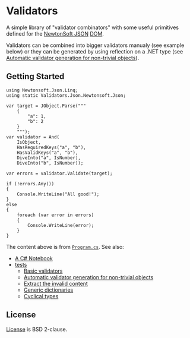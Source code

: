 # Validators

A simple library of "validator combinators" with some useful primitives defined for the [NewtonSoft JSON](https://www.newtonsoft.com/json) [DOM](https://www.newtonsoft.com/json/help/html/N_Newtonsoft_Json_Linq.htm).

Validators can be combined into bigger validators manualy (see example below) or they can be generated by using reflection on a .NET type (see [Automatic validator generation for non-trivial objects](Validators.Test/Json/ValidationSchema/Cycles.cs)).

## Getting Started

```
using Newtonsoft.Json.Linq;
using static Validators.Json.Newtonsoft.Json;

var target = JObject.Parse("""
    {
        "a": 1,
        "b": 2
    }
    """);
var validator = And(
    IsObject,
    HasRequiredKeys("a", "b"),
    HasValidKeys("a", "b"),
    DiveInto("a", IsNumber),
    DiveInto("b", IsNumber));

var errors = validator.Validate(target);

if (!errors.Any())
{
    Console.WriteLine("All good!");
}
else
{
    foreach (var error in errors)
    {
        Console.WriteLine(error);
    }
}
```

The content above is from [`Program.cs`](Validators.Console/Program.cs).
See also:
* [A C# Notebook](Notebook.dib)
* [tests](Validators.Test)
  * [Basic validators](Validators.Test/Json/ValidationSchema/Basic.cs)
  * [Automatic validator generation for non-trivial objects](Validators.Test/Json/ValidationSchema/NestedTwo.cs)
  * [Extract the invalid content](Validators.Test/Json/Newtonsoft/ContentExtraction.cs)
  * [Generic dictionaries](Validators.Test/Json/Newtonsoft/JsonDictionary.cs)
  * [Cyclical types](Validators.Test/Json/ValidationSchema/Cycles.cs)

## License

[License](LICENSE) is BSD 2-clause.